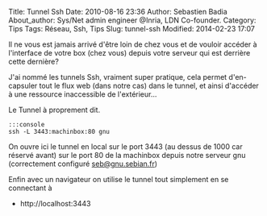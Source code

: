 Title: Tunnel Ssh
Date: 2010-08-16 23:36
Author: Sebastien Badia
About_author: Sys/Net admin engineer @Inria, LDN Co-founder.
Category: Tips
Tags: Réseau, Ssh, Tips
Slug: tunnel-ssh
Modified: 2014-02-23 17:07

Il ne vous est jamais arrivé d'être loin de chez vous et de vouloir accéder à l'interface de votre box (chez vous) depuis votre serveur qui est derrière cette dernière?

J'ai nommé les tunnels Ssh, vraiment super pratique, cela permet d'en-capsuler tout le flux web (dans notre cas) dans le tunnel, et ainsi d'accéder à une ressource inaccessible de l'extérieur...

Le Tunnel à proprement dit.

    :::console
    ssh -L 3443:machinbox:80 gnu

On ouvre ici le tunnel en local sur le port 3443 (au dessus de 1000 car réservé avant) sur le port 80 de la machinbox depuis notre serveur gnu (correctement configuré seb@gnu.sebian.fr)

Enfin avec un navigateur on utilise le tunnel tout simplement en se connectant à

* http://localhost:3443
